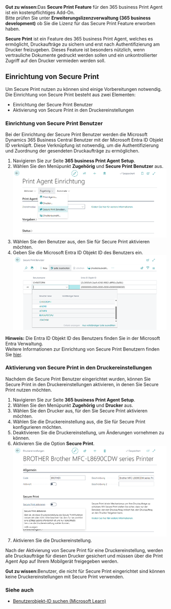 
<div class="alert alert-notice">
    <i class="fa-solid fa-notes"></i> <strong>Gut zu wissen:</strong>Das <strong>Secure Print Feature</strong> für den 365 business Print Agent ist ein kostenpflichtiges Add-On.<br>
    Bitte prüfen Sie unter <strong>Erweiterungslizenzverwaltung (365 business development)</strong> ob Sie die Lizenz für das Secure Print Feature erworben haben.
</div>

**Secure Print** ist ein Feature des 365 business Print Agent, welches es ermöglicht, Druckaufträge zu sichern und erst nach Authentifizierung am Drucker freizugeben. Dieses Feature ist besonders nützlich, wenn vertrauliche Dokumente gedruckt werden sollen und ein unkontrollierter Zugriff auf den Drucker vermieden werden soll.

## Einrichtung von Secure Print

Um Secure Print nutzen zu können sind einige Vorbereitungen notwendig.
Die Einrichtung von Secure Print besteht aus zwei Elementen:

 - Einrichtung der Secure Print Benutzer
 - Aktivierung von Secure Print in den Druckereinstellungen

### Einrichtung von Secure Print Benutzer

Bei der Einrichtung der Secure Print Benutzer werden die Microsoft Dynamics 365 Business Central Benutzer mit der Microsoft Entra ID Objekt ID verknüpft. Diese Verknüpfung ist notwendig, um die Authentifizierung und Zuordnung der gesendeten Druckaufträge zu ermöglichen.

1. Navigieren Sie zur Seite **365 business Print Agent Setup**.
2. Wählen Sie den Menüpunkt **Zugehörig** und **Secure Print Benutzer** aus.
   ![Secure Print Setup Aktion](/assets/images/365-business-print-agent/secure-print-setup.de-DE.png)
3. Wählen Sie den Benutzer aus, den Sie für Secure Print aktivieren möchten.
4. Geben Sie die Microsoft Entra ID Objekt ID des Benutzers ein.
   ![Secure Print User Setup](/assets/images/365-business-print-agent/secure-print-user-setup.de-DE.png)

<div class="alert alert-info">
    <i class="fa-solid fa-lightbulb"></i> <strong>Hinweis:</strong> Die Entra ID Objekt ID des Benutzers finden Sie in der Microsoft Entra Verwaltung.<br>
    Weitere Informationen zur Einrichtung von Secure Print Benutzern finden Sie <a href="https://learn.microsoft.com/de-de/partner-center/account-settings/find-ids-and-domain-names#find-the-user-object-id" target="_blank">hier</a>.
</div>

### Aktivierung von Secure Print in den Druckereinstellungen

Nachdem die Secure Print Benutzer eingerichtet wurden, können Sie Secure Print in den Druckereinstellungen aktivieren, in denen Sie Secure Print nutzen möchten.

1. Navigieren Sie zur Seite **365 business Print Agent Setup**.
2. Wählen Sie den Menüpunkt **Zugehörig** und **Drucker** aus. 
3. Wählen Sie den Drucker aus, für den Sie Secure Print aktivieren möchten.
4. Wählen Sie die Druckereinstellung aus, die Sie für Secure Print konfigurieren möchten.
5. Deaktivieren Sie die Druckereinstellung, um Änderungen vornehmen zu können.
6. Aktivieren Sie die Option **Secure Print**.
   ![Druckereinstellungen - Secure Print](/assets/images/365-business-print-agent/printer-configuration-secure-print.de-DE.png)
7. Aktivieren Sie die Druckereinstellung.

Nach der Aktivierung von Secure Print für eine Druckereinstellung, werden alle Druckaufträge für diesen Drucker gesichert und müssen über die Print Agent App auf Ihrem Mobilgerät freigegeben werden.

<div class="alert alert-notice">
    <i class="fa-solid fa-notes"></i> <strong>Gut zu wissen:</strong>Benutzer, die nicht für Secure Print eingerichtet sind können keine Druckereinstellungen mit Secure Print verwenden.
</div>


### Siehe auch

- [Benutzerobjekt-ID suchen (Microsoft Learn)](https://learn.microsoft.com/de-de/partner-center/account-settings/find-ids-and-domain-names#find-the-user-object-id)
